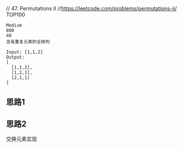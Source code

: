 // 47. Permutations II
//https://leetcode.com/problems/permutations-ii/
TOP100
```
Medium
800
40
含有重复元素的全排列

Input: [1,1,2]
Output:
[
  [1,1,2],
  [1,2,1],
  [2,1,1]
]
```

## 思路1




## 思路2
交换元素实现  

